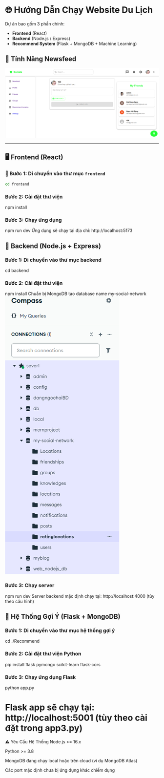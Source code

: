 # 🌐 Hướng Dẫn Chạy Website Du Lịch

Dự án bao gồm 3 phần chính:

- **Frontend** (React)
- **Backend** (Node.js / Express)
- **Recommend System** (Flask + MongoDB + Machine Learning)

## 📰 Tính Năng Newsfeed

![Ảnh tổng quan](./images/Newsfeed.png)

---

## 🖥️ Frontend (React)

### 📌 Bước 1: Di chuyển vào thư mục `frontend`

```bash
cd frontend
```

### Bước 2: Cài đặt thư viện

npm install

### Bước 3: Chạy ứng dụng

npm run dev
Ứng dụng sẽ chạy tại địa chỉ: http://localhost:5173

## 🔧 Backend (Node.js + Express)

### Bước 1: Di chuyển vào thư mục backend

cd backend

### Bước 2: Cài đặt thư viện

npm install
Chuẩn bị MongoDB tạo database name my-social-network
![alt text](image.png)

### Bước 3: Chạy server

npm run dev
Server backend mặc định chạy tại: http://localhost:4000 (tùy theo cấu hình)

## 🤖 Hệ Thống Gợi Ý (Flask + MongoDB)

### Bước 1: Di chuyển vào thư mục hệ thống gợi ý

cd ./Recommend

### Bước 2: Cài đặt thư viện Python

pip install flask pymongo scikit-learn flask-cors

### Bước 3: Chạy ứng dụng Flask

python app.py

# Flask app sẽ chạy tại: http://localhost:5001 (tùy theo cài đặt trong app3.py)

⚠️ Yêu Cầu Hệ Thống
Node.js >= 16.x

Python >= 3.8

MongoDB đang chạy local hoặc trên cloud (ví dụ MongoDB Atlas)

Các port mặc định chưa bị ứng dụng khác chiếm dụng
